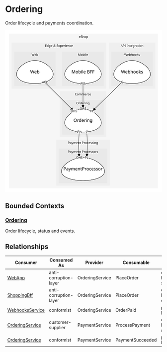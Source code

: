 

# Ordering
Order lifecycle and payments coordination.

![contextmap](./contextmap.svg)

## Bounded Contexts

### [Ordering](boundedcontexts/ordering/index.md)
Order lifecycle, status and events.



## Relationships
| Consumer | Consumed As | Provider | Consumable | Provided As |
| --- | --- | --- | --- | --- |
| [WebApp](../../../edge_&_experience/subdomains/web/boundedcontexts/web/services/web_app/index.md) | anti-corruption-layer | OrderingService | PlaceOrder | open-host-service |
| [ShoppingBff](../../../edge_&_experience/subdomains/mobile/boundedcontexts/mobile_bff/services/shopping_bff/index.md) | anti-corruption-layer | OrderingService | PlaceOrder | open-host-service |
| [WebhooksService](../../../api_integration/subdomains/webhooks/boundedcontexts/webhooks/services/webhooks_service/index.md) | conformist | OrderingService | OrderPaid | published-language |
| [OrderingService](boundedcontexts/ordering/services/ordering_service/index.md) | customer-supplier | PaymentService | ProcessPayment | open-host-service |
| [OrderingService](boundedcontexts/ordering/services/ordering_service/index.md) | conformist | PaymentService | PaymentSucceeded | published-language |
	
	
